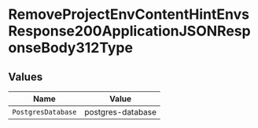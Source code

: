 # RemoveProjectEnvContentHintEnvsResponse200ApplicationJSONResponseBody312Type


## Values

| Name               | Value              |
| ------------------ | ------------------ |
| `PostgresDatabase` | postgres-database  |